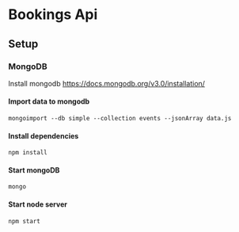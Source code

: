 # Bookings Api

## Setup

### MongoDB
Install mongodb https://docs.mongodb.org/v3.0/installation/

#### Import data to mongodb

```
mongoimport --db simple --collection events --jsonArray data.js
```

#### Install dependencies

```
npm install
```

#### Start mongoDB

```
mongo
```

#### Start node server

```
npm start
```


